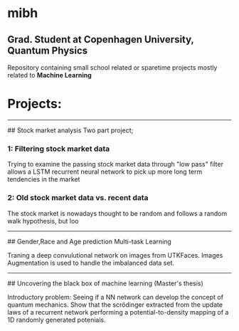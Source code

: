 # mibh
## Grad. Student at Copenhagen University, Quantum Physics 


Repository containing small school related or sparetime projects mostly related to <b> Machine Learning </b>

# Projects:
<hr>
## Stock market analysis
Two part project;

### 1: Filtering stock market data
Trying to examine the passing stock market data through "low pass" filter allows a LSTM recurrent neural network to pick up more long term tendencies in the market

### 2: Old stock market data vs. recent data
The stock market is nowadays thought to be random and follows a random walk hypothesis, but loo
<hr>
## Gender,Race and Age prediction Multi-task Learning

Traning a deep convulutional network on images from UTKFaces.
Images Augmentation is used to handle the imbalanced data set.

<hr> 
## Uncovering the black box of machine learning (Master's thesis) 

Introductory problem:
Seeing if a NN network can develop the concept of quantum mechanics. 
Show that the scrödinger extracted from the update laws of a recurrent network performing a potential-to-density mapping of a 1D randomly generated potenials. 
